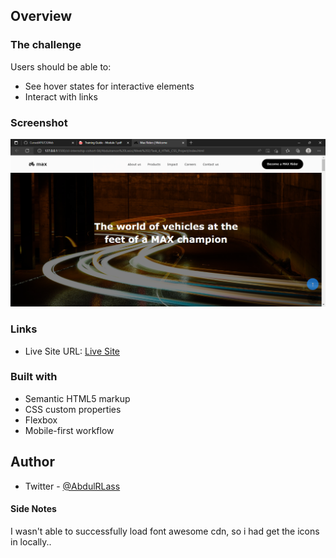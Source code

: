 ## Overview

### The challenge

Users should be able to:

- See hover states for interactive elements
- Interact with links

### Screenshot

![](./img/screenshot.png)

### Links

- Live Site URL: [Live Site](https://cursedafk.github.io/CILWeb/)

### Built with

- Semantic HTML5 markup
- CSS custom properties
- Flexbox
- Mobile-first workflow

## Author

- Twitter - [@AbdulRLass](https://twitter.com/AbdulRLass)

#### Side Notes

I wasn't able to successfully load font awesome cdn, so i had get the icons in locally..
